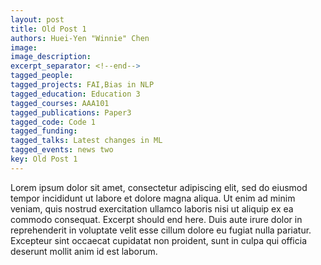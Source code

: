 ```yaml
---
layout: post
title: Old Post 1
authors: Huei-Yen "Winnie" Chen
image:
image_description:
excerpt_separator: <!--end-->
tagged_people: 
tagged_projects: FAI,Bias in NLP
tagged_education: Education 3
tagged_courses: AAA101
tagged_publications: Paper3
tagged_code: Code 1
tagged_funding: 
tagged_talks: Latest changes in ML
tagged_events: news two
key: Old Post 1
---
```

Lorem ipsum dolor sit amet, consectetur adipiscing elit, sed do eiusmod tempor incididunt ut labore et dolore magna aliqua. Ut enim ad minim veniam, quis nostrud exercitation ullamco laboris nisi ut aliquip ex ea commodo consequat. Excerpt should end here. <!--end-->Duis aute irure dolor in reprehenderit in voluptate velit esse cillum dolore eu fugiat nulla pariatur. Excepteur sint occaecat cupidatat non proident, sunt in culpa qui officia deserunt mollit anim id est laborum.